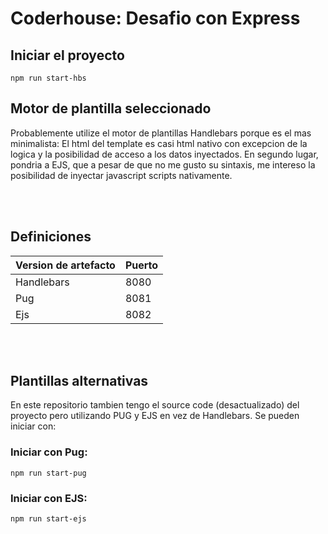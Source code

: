 # Coderhouse: Desafio con Express
## Iniciar el proyecto
```
npm run start-hbs
```
## Motor de plantilla seleccionado
Probablemente utilize el motor de plantillas Handlebars porque es el mas minimalista: El html del template es casi html nativo con excepcion de la logica y la posibilidad de acceso a los datos inyectados. En segundo lugar, pondria a EJS, que a pesar de que no me gusto su sintaxis, me intereso la posibilidad de inyectar javascript scripts nativamente.

<br/><br/>

## Definiciones
| Version de artefacto | Puerto |
| ----------- | ----------- |
| Handlebars | 8080 |
| Pug | 8081 |
| Ejs | 8082 |

<br/><br/>

## Plantillas alternativas
En este repositorio tambien tengo el source code (desactualizado) del proyecto pero utilizando PUG y EJS en vez de Handlebars. Se pueden iniciar con:

### Iniciar con Pug:
```
npm run start-pug
```
### Iniciar con EJS:
```
npm run start-ejs
```